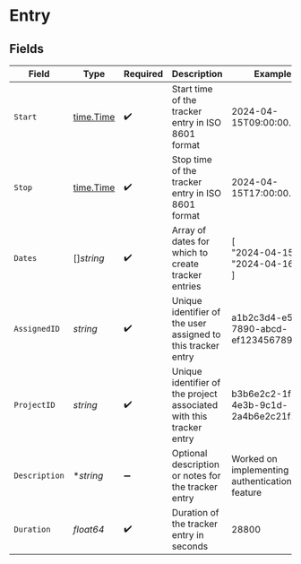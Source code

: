 # Entry


## Fields

| Field                                                               | Type                                                                | Required                                                            | Description                                                         | Example                                                             |
| ------------------------------------------------------------------- | ------------------------------------------------------------------- | ------------------------------------------------------------------- | ------------------------------------------------------------------- | ------------------------------------------------------------------- |
| `Start`                                                             | [time.Time](https://pkg.go.dev/time#Time)                           | :heavy_check_mark:                                                  | Start time of the tracker entry in ISO 8601 format                  | 2024-04-15T09:00:00.000Z                                            |
| `Stop`                                                              | [time.Time](https://pkg.go.dev/time#Time)                           | :heavy_check_mark:                                                  | Stop time of the tracker entry in ISO 8601 format                   | 2024-04-15T17:00:00.000Z                                            |
| `Dates`                                                             | []*string*                                                          | :heavy_check_mark:                                                  | Array of dates for which to create tracker entries                  | [<br/>"2024-04-15",<br/>"2024-04-16"<br/>]                          |
| `AssignedID`                                                        | *string*                                                            | :heavy_check_mark:                                                  | Unique identifier of the user assigned to this tracker entry        | a1b2c3d4-e5f6-7890-abcd-ef1234567890                                |
| `ProjectID`                                                         | *string*                                                            | :heavy_check_mark:                                                  | Unique identifier of the project associated with this tracker entry | b3b6e2c2-1f2a-4e3b-9c1d-2a4b6e2c21f2                                |
| `Description`                                                       | **string*                                                           | :heavy_minus_sign:                                                  | Optional description or notes for the tracker entry                 | Worked on implementing user authentication feature                  |
| `Duration`                                                          | *float64*                                                           | :heavy_check_mark:                                                  | Duration of the tracker entry in seconds                            | 28800                                                               |